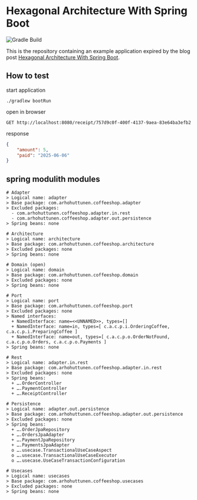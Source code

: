 # Hexagonal Architecture With Spring Boot

![Gradle Build](https://github.com/arhohuttunen/spring-boot-hexagonal-architecture/workflows/Gradle%20Build/badge.svg)

This is the repository containing an example application expired by the blog post [Hexagonal Architecture With Spring Boot](https://www.arhohuttunen.com/hexagonal-architecture-spring-boot/).

## How to test
start application
```dotenv
./gradlew bootRun
```
open in browser
```dotenv
GET http://localhost:8080/receipt/757d9c0f-400f-4137-9aea-83e64ba3efb2
```

response
```json
{
    "amount": 5,
    "paid": "2025-06-06"
}
```

## spring modulith modules
```dotenv
# Adapter
> Logical name: adapter
> Base package: com.arhohuttunen.coffeeshop.adapter
> Excluded packages: 
  - com.arhohuttunen.coffeeshop.adapter.in.rest
  - com.arhohuttunen.coffeeshop.adapter.out.persistence
> Spring beans: none

# Architecture
> Logical name: architecture
> Base package: com.arhohuttunen.coffeeshop.architecture
> Excluded packages: none
> Spring beans: none

# Domain (open)
> Logical name: domain
> Base package: com.arhohuttunen.coffeeshop.domain
> Excluded packages: none
> Spring beans: none

# Port
> Logical name: port
> Base package: com.arhohuttunen.coffeeshop.port
> Excluded packages: none
> Named interfaces:
  + NamedInterface: name=<<UNNAMED>>, types=[]
  + NamedInterface: name=in, types=[ c.a.c.p.i.OrderingCoffee, c.a.c.p.i.PreparingCoffee ]
  + NamedInterface: name=out, types=[ c.a.c.p.o.OrderNotFound, c.a.c.p.o.Orders, c.a.c.p.o.Payments ]
> Spring beans: none

# Rest
> Logical name: adapter.in.rest
> Base package: com.arhohuttunen.coffeeshop.adapter.in.rest
> Excluded packages: none
> Spring beans:
  + ….OrderController
  + ….PaymentController
  + ….ReceiptController

# Persistence
> Logical name: adapter.out.persistence
> Base package: com.arhohuttunen.coffeeshop.adapter.out.persistence
> Excluded packages: none
> Spring beans:
  + ….OrderJpaRepository
  + ….OrdersJpaAdapter
  + ….PaymentJpaRepository
  + ….PaymentsJpaAdapter
  o ….usecase.TransactionalUseCaseAspect
  o ….usecase.TransactionalUseCaseExecutor
  o ….usecase.UseCaseTransactionConfiguration

# Usecases
> Logical name: usecases
> Base package: com.arhohuttunen.coffeeshop.usecases
> Excluded packages: none
> Spring beans: none
```
